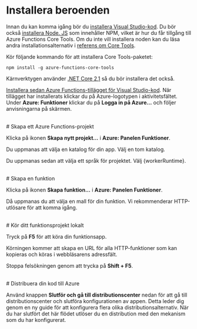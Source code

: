 # Installera beroenden

Innan du kan komma igång bör du [installera Visual Studio-kod](https://go.microsoft.com/fwlink/?linkid=2016593). Du bör också [installera Node. JS](https://go.microsoft.com/fwlink/?linkid=2016195) som innehåller NPM, vilket är hur du får tillgång till Azure Functions Core Tools. Om du inte vill installera noden kan du läsa andra installationsalternativ i [referens om Core Tools](https://go.microsoft.com/fwlink/?linkid=2016192).

Kör följande kommando för att installera Core Tools-paketet:

``` npm install -g azure-functions-core-tools ```

Kärnverktygen använder [.NET Core 2,1](https://go.microsoft.com/fwlink/?linkid=2016373) så du bör installera det också.

[Installera sedan Azure Functions-tillägget för Visual Studio-kod](https://go.microsoft.com/fwlink/?linkid=2016800). När tillägget har installerats klickar du på Azure-logotypen i aktivitetsfältet. Under **Azure: Funktioner** klickar du på **Logga in på Azure...** och följer anvisningarna på skärmen.

<br/>
# Skapa ett Azure Functions-projekt

Klicka på ikonen **Skapa nytt projekt...** i **Azure: Panelen Funktioner**.

Du uppmanas att välja en katalog för din app. Välj en tom katalog.

Du uppmanas sedan att välja ett språk för projektet. Välj {workerRuntime}.

<br/>
# Skapa en funktion

Klicka på ikonen **Skapa funktion...** i **Azure: Panelen Funktioner**.

Då uppmanas du att välja en mall för din funktion. Vi rekommenderar HTTP-utlösare för att komma igång.

<br/>
# Kör ditt funktionsprojekt lokalt

Tryck på **F5** för att köra din funktionsapp.

Körningen kommer att skapa en URL för alla HTTP-funktioner som kan kopieras och köras i webbläsarens adressfält.

Stoppa felsökningen genom att trycka på **Shift + F5**.

<br/>
# Distribuera din kod till Azure

Använd knappen **Slutför och gå till distributionscenter** nedan för att gå till distributionscenter och slutföra konfigurationen av appen. Detta leder dig genom en ny guide för att konfigurera flera olika distributionsalternativ. När du har slutfört det här flödet utlöser du en distribution med den mekanism som du har konfigurerat.
